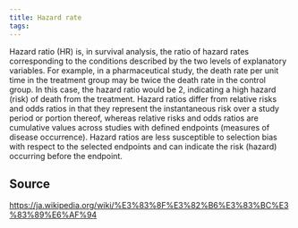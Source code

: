 ```yaml
---
title: Hazard rate
tags: 
---
```


Hazard ratio (HR) is, in survival analysis, the ratio of hazard rates corresponding to the conditions described by the two levels of explanatory variables. For example, in a pharmaceutical study, the death rate per unit time in the treatment group may be twice the death rate in the control group. In this case, the hazard ratio would be 2, indicating a high hazard (risk) of death from the treatment. Hazard ratios differ from relative risks and odds ratios in that they represent the instantaneous risk over a study period or portion thereof, whereas relative risks and odds ratios are cumulative values across studies with defined endpoints (measures of disease occurrence). Hazard ratios are less susceptible to selection bias with respect to the selected endpoints and can indicate the risk (hazard) occurring before the endpoint.

## Source
https://ja.wikipedia.org/wiki/%E3%83%8F%E3%82%B6%E3%83%BC%E3%83%89%E6%AF%94